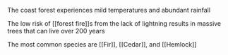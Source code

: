 The coast forest experiences mild temperatures and abundant rainfall

The low risk of [[forest fire]]s from the lack of lightning results in massive trees that can live over 200 years

The most common species are [[Fir]], [[Cedar]], and [[Hemlock]]
